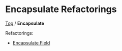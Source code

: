 <!--
GENERATED FILE - DO NOT EDIT
This file was generated by [MarkdownSnippets](https://github.com/SimonCropp/MarkdownSnippets).
Source File: /docs/Encapsulate/mdsource/README.source.md
To change this file edit the source file and then execute ./run_markdown_templates.sh.
-->

# Encapsulate Refactorings

[Top](../README.md) / **Encapsulate**

Refactorings:

* [Encapsulate Field](EncapsulateField.md)
